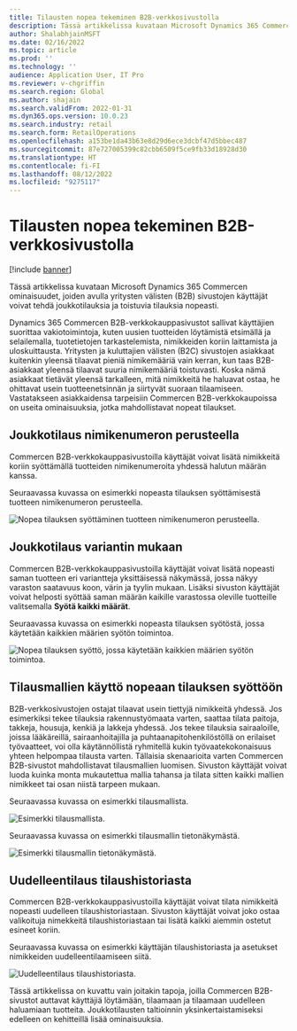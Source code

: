 ```yaml
---
title: Tilausten nopea tekeminen B2B-verkkosivustolla
description: Tässä artikkelissa kuvataan Microsoft Dynamics 365 Commercen ominaisuudet, joiden avulla yritysten välisten (B2B) sivustojen käyttäjät voivat tehdä joukkotilauksia ja toistuvia tilauksia nopeasti.
author: ShalabhjainMSFT
ms.date: 02/16/2022
ms.topic: article
ms.prod: ''
ms.technology: ''
audience: Application User, IT Pro
ms.reviewer: v-chgriffin
ms.search.region: Global
ms.author: shajain
ms.search.validFrom: 2022-01-31
ms.dyn365.ops.version: 10.0.23
ms.search.industry: retail
ms.search.form: RetailOperations
ms.openlocfilehash: a153be1da43b63e8d29d6ece3dcbf47d5bbec487
ms.sourcegitcommit: 87e727005399c82cbb6509f5ce9fb33d18928d30
ms.translationtype: HT
ms.contentlocale: fi-FI
ms.lasthandoff: 08/12/2022
ms.locfileid: "9275117"
---
```

# <a name="place-b2b-website-orders-quickly"></a>Tilausten nopea tekeminen B2B-verkkosivustolla

[!include [banner](../../includes/banner.md)]

Tässä artikkelissa kuvataan Microsoft Dynamics 365 Commercen ominaisuudet, joiden avulla yritysten välisten (B2B) sivustojen käyttäjät voivat tehdä joukkotilauksia ja toistuvia tilauksia nopeasti.

Dynamics 365 Commercen B2B-verkkokauppasivustot sallivat käyttäjien suorittaa vakiotoimintoja, kuten uusien tuotteiden löytämistä etsimällä ja selailemalla, tuotetietojen tarkastelemista, nimikkeiden koriin laittamista ja uloskuittausta. Yritysten ja kuluttajien välisten (B2C) sivustojen asiakkaat kuitenkin yleensä tilaavat pieniä nimikemääriä vain kerran, kun taas B2B-asiakkaat yleensä tilaavat suuria nimikemääriä toistuvasti. Koska nämä asiakkaat tietävät yleensä tarkalleen, mitä nimikkeitä he haluavat ostaa, he ohittavat usein tuotteenetsinnän ja siirtyvät suoraan tilaamiseen. Vastatakseen asiakkaidensa tarpeisiin Commercen B2B-verkkokaupoissa on useita ominaisuuksia, jotka mahdollistavat nopeat tilaukset.

## <a name="bulk-order-by-item-number"></a>Joukkotilaus nimikenumeron perusteella

Commercen B2B-verkkokauppasivustoilla käyttäjät voivat lisätä nimikkeitä koriin syöttämällä tuotteiden nimikenumeroita yhdessä halutun määrän kanssa.

Seuraavassa kuvassa on esimerkki nopeasta tilauksen syöttämisestä tuotteen nimikenumeron perusteella.

![Nopea tilauksen syöttäminen tuotteen nimikenumeron perusteella.](../media/QuickAddByItem.png)

## <a name="bulk-order-by-variant"></a>Joukkotilaus variantin mukaan

Commercen B2B-verkkokauppasivustoilla käyttäjät voivat lisätä nopeasti saman tuotteen eri variantteja yksittäisessä näkymässä, jossa näkyy varaston saatavuus koon, värin ja tyylin mukaan. Lisäksi sivuston käyttäjät voivat helposti syöttää saman määrän kaikille varastossa oleville tuotteille valitsemalla **Syötä kaikki määrät**.

Seuraavassa kuvassa on esimerkki nopeasta tilauksen syötöstä, jossa käytetään kaikkien määrien syötön toimintoa.

![Nopea tilauksen syöttö, jossa käytetään kaikkien määrien syötön toimintoa.](../media/MatrixView.png)

## <a name="use-order-templates-for-quick-order-entry"></a>Tilausmallien käyttö nopeaan tilauksen syöttöön

B2B-verkkosivustojen ostajat tilaavat usein tiettyjä nimikkeitä yhdessä. Jos esimerkiksi tekee tilauksia rakennustyömaata varten, saattaa tilata paitoja, takkeja, housuja, kenkiä ja lakkeja yhdessä. Jos tekee tilauksia sairaaloille, joissa lääkäreillä, sairaanhoitajilla ja puhtaanapitohenkilöstöllä on erilaiset työvaatteet, voi olla käytännöllistä ryhmitellä kukin työvaatekokonaisuus yhteen helpompaa tilausta varten. Tällaisia skenaarioita varten Commercen B2B-sivustot mahdollistavat tilausmallien luomisen. Sivuston käyttäjät voivat luoda kuinka monta mukautettua mallia tahansa ja tilata sitten kaikki mallien nimikkeet tai osan niistä tarpeen mukaan.

Seuraavassa kuvassa on esimerkki tilausmallista.

![Esimerkki tilausmallista.](../media/OrderTemplateHeader.png)

Seuraavassa kuvassa on esimerkki tilausmallin tietonäkymästä.

![Esimerkki tilausmallin tietonäkymästä.](../media/OrderTemplateLines.png)

## <a name="reorder-from-order-history"></a>Uudelleentilaus tilaushistoriasta

Commercen B2B-verkkokauppasivustoilla käyttäjät voivat tilata nimikkeitä nopeasti uudelleen tilaushistoriastaan. Sivuston käyttäjät voivat joko ostaa valikoituja nimekkeitä tilaushistoriastaan tai lisätä kaikki aiemmin ostetut esineet koriin.

Seuraavassa kuvassa on esimerkki käyttäjän tilaushistoriasta ja asetukset nimikkeiden uudelleentilaamiseen siitä.

![Uudelleentilaus tilaushistoriasta.](../media/Reorder.png)

Tässä artikkelissa on kuvattu vain joitakin tapoja, joilla Commercen B2B-sivustot auttavat käyttäjiä löytämään, tilaamaan ja tilaamaan uudelleen haluamiaan tuotteita. Joukkotilausten taltioinnin yksinkertaistamiseksi edelleen on kehitteillä lisää ominaisuuksia.
